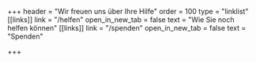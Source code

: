 +++
header = "Wir freuen uns über Ihre Hilfe"
order = 100
type = "linklist"
[[links]]
link = "/helfen"
open_in_new_tab = false
text = "Wie Sie noch helfen können"
[[links]]
link = "/spenden"
open_in_new_tab = false
text = "Spenden"

+++
